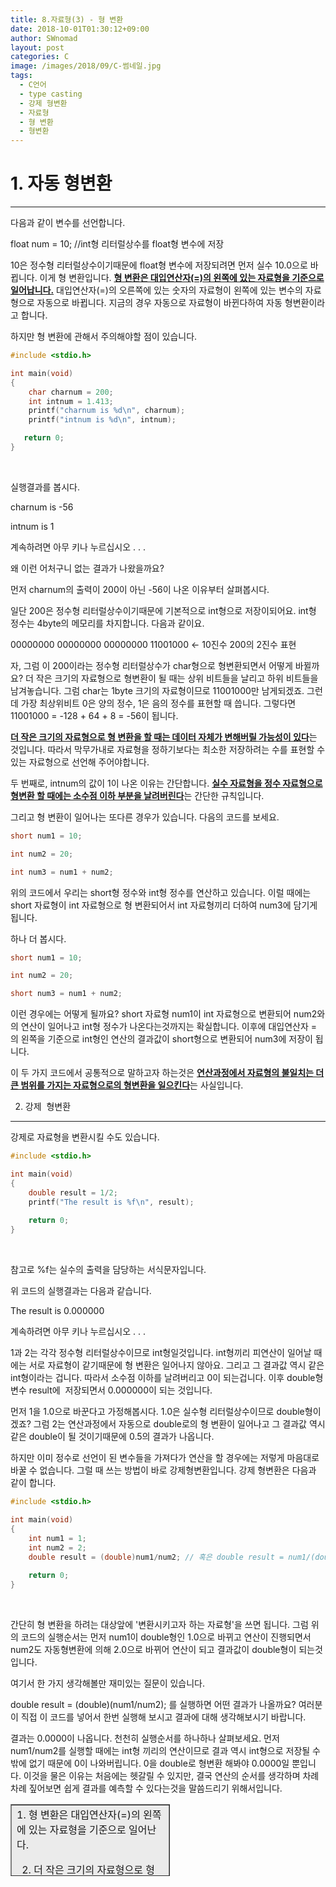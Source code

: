 ```yaml
---
title: 8.자료형(3) - 형 변환
date: 2018-10-01T01:30:12+09:00
author: SWnomad
layout: post
categories: C
image: /images/2018/09/C-썸네일.jpg
tags:
  - C언어
  - type casting
  - 강제 형변환
  - 자료형
  - 형 변환
  - 형변환
---
```

# 1. 자동 형변환

* * *

다음과 같이 변수를 선언합니다.

float num = 10; //int형 리터럴상수를 float형 변수에 저장

10은 정수형 리터럴상수이기때문에 float형 변수에 저장되려면 먼저 실수 10.0으로 바뀝니다. 이게 형 변환입니다. <span style="text-decoration: underline;"><b>형 변환은 대입연산자(=)의 왼쪽에 있는 자료형을 기준으로 일어납니다.</b></span> 대입연산자(=)의 오른쪽에 있는 숫자의 자료형이 왼쪽에 있는 변수의 자료형으로 자동으로 바뀝니다. 지금의 경우 자동으로 자료형이 바뀐다하여 자동 형변환이라고 합니다.

하지만 형 변환에 관해서 주의해야할 점이 있습니다.

~~~ c
#include <stdio.h>

int main(void)
{
    char charnum = 200;
    int intnum = 1.413;
    printf("charnum is %d\n", charnum);
    printf("intnum is %d\n", intnum);

   return 0;
}
~~~

&nbsp;

실행결과를 봅시다.

charnum is -56


intnum is 1


계속하려면 아무 키나 누르십시오 . . . 

왜 이런 어처구니 없는 결과가 나왔을까요?

먼저 charnum의 출력이 200이 아닌 -56이 나온 이유부터 살펴봅시다.

일단 200은 정수형 리터럴상수이기때문에 기본적으로 int형으로 저장이되어요. int형 정수는 4byte의 메모리를 차지합니다. 다음과 같이요.

00000000 00000000 00000000 11001000 ← 10진수 200의 2진수 표현

자, 그럼 이 200이라는 정수형 리터럴상수가 char형으로 형변환되면서 어떻게 바뀔까요? 더 작은 크기의 자료형으로 형변환이 될 때는 상위 비트들을 날리고 하위 비트들을 남겨놓습니다. 그럼 char는 1byte 크기의 자료형이므로 11001000만 남게되겠죠. 그런데 가장 최상위비트 0은 양의 정수, 1은 음의 정수를 표현할 때 씁니다. 그렇다면 11001000 = -128 + 64 + 8 = -56이 됩니다.

<span style="text-decoration: underline;"><b>더 작은 크기의 자료형으로 형 변환을 할 때는 데이터 자체가 변해버릴 가능성이 있다</b></span>는 것입니다. 따라서 막무가내로 자료형을 정하기보다는 최소한 저장하려는 수를 표현할 수 있는 자료형으로 선언해 주어야합니다.

두 번째로, intnum의 값이 1이 나온 이유는 간단합니다. <span style="text-decoration: underline;"><b>실수 자료형을 정수 자료형으로 형변환 할 때에는 소수점 이하 부분을 날려버린다</b></span>는 간단한 규칙입니다.

그리고 형 변환이 일어나는 또다른 경우가 있습니다. 다음의 코드를 보세요.

~~~ c
short num1 = 10;

int num2 = 20;

int num3 = num1 + num2;
~~~
위의 코드에서 우리는 short형 정수와 int형 정수를 연산하고 있습니다. 이럴 때에는 short 자료형이 int 자료형으로 형 변환되어서 int 자료형끼리 더하여 num3에 담기게 됩니다.

하나 더 봅시다.
~~~ c
short num1 = 10;

int num2 = 20;

short num3 = num1 + num2;
~~~
이런 경우에는 어떻게 될까요? short 자료형 num1이 int 자료형으로 변환되어 num2와의 연산이 일어나고 int형 정수가 나온다는것까지는 확실합니다. 이후에 대입연산자 =의 왼쪽을 기준으로 int형인 연산의 결과값이 short형으로 변환되어 num3에 저장이 됩니다.

이 두 가지 코드에서 공통적으로 말하고자 하는것은 <span style="text-decoration: underline;"><b>연산과정에서 자료형의 불일치는 더 큰 범위를 가지는 자료형으로의 형변환을 일으킨다</b></span>는 사실입니다.


 2. 강제  형변환

* * *

강제로 자료형을 변환시킬 수도 있습니다.

~~~ c
#include <stdio.h>

int main(void)
{
    double result = 1/2;
    printf("The result is %f\n", result);
    
    return 0;
}
~~~

&nbsp;

참고로 %f는 실수의 출력을 담당하는 서식문자입니다.

위 코드의 실행결과는 다음과 같습니다.

The result is 0.000000


계속하려면 아무 키나 누르십시오 . . .

1과 2는 각각 정수형 리터럴상수이므로 int형일것입니다. int형끼리 피연산이 일어날 때에는 서로 자료형이 같기때문에 형 변환은 일어나지 않아요. 그리고 그 결과값 역시 같은 int형이라는 겁니다. 따라서 소수점 이하를 날려버리고 0이 되는겁니다. 이후 double형 변수 result에  저장되면서 0.000000이 되는 것입니다.

먼저 1을 1.0으로 바꾼다고 가정해봅시다. 1.0은 실수형 리터럴상수이므로 double형이겠죠? 그럼 2는 연산과정에서 자동으로 double로의 형 변환이 일어나고 그 결과값 역시 같은 double이 될 것이기때문에 0.5의 결과가 나옵니다.

하지만 이미 정수로 선언이 된 변수들을 가져다가 연산을 할 경우에는 저렇게 마음대로 바꿀 수 없습니다. 그럴 때 쓰는 방법이 바로 강제형변환입니다. 강제 형변환은 다음과 같이 합니다.


~~~ c
#include <stdio.h>

int main(void)
{
    int num1 = 1;
    int num2 = 2;
    double result = (double)num1/num2; // 혹은 double result = num1/(double)num2;
    
    return 0;
}
~~~

&nbsp;

간단히 형 변환을 하려는 대상앞에 '변환시키고자 하는 자료형'을 쓰면 됩니다. 그럼 위의 코드의 실행순서는 먼저 num1이 double형인 1.0으로 바뀌고 연산이 진행되면서 num2도 자동형변환에 의해 2.0으로 바뀌어 연산이 되고 결과값이 double형이 되는것입니다.

여기서 한 가지 생각해볼만 재미있는 질문이 있습니다.

double result = (double)(num1/num2); 를 실행하면 어떤 결과가 나올까요? 여러분이 직접 이 코드를 넣어서 한번 실행해 보시고 결과에 대해 생각해보시기 바랍니다.

결과는 0.0000이 나옵니다. 천천히 실행순서를 하나하나 살펴보세요. 먼저 num1/num2를 실행할 때에는 int형 끼리의 연산이므로 결과 역시 int형으로 저장될 수 밖에 없기 때문에 0이 나와버립니다. 0을 double로 형변환 해봐야 0.0000일 뿐입니다. 이것을 물은 이유는 처음에는 헷갈릴 수 있지만, 결국 연산의 순서를 생각하며 차례차례 짚어보면 쉽게 결과를 예측할 수 있다는것을 말씀드리기 위해서입니다.

<table style="height: 115px; width: 50.64%; border-collapse: collapse; background-color: #ebebeb;" border="1">
  <tr>
    <td style="width: 100%;">
      1. 형 변환은 대입연산자(=)의 왼쪽에 있는 자료형을 기준으로 일어난다.

 2. 더 작은 크기의 자료형으로 형 변환 시킬때에는 데이터 손실에 대한 주의가 필요하다.

 3. 연산과정에서 자료형의 불일치는 더 큰 범위를 가지는 자료형으로의 형변환을 일으킨다.

 (char → short → int → long → long long → float → double)

 4. 우리가 원하는 결과값을 얻기위해 강제 형변환을 할 수 있다.
    </td>
  </tr>
</table>